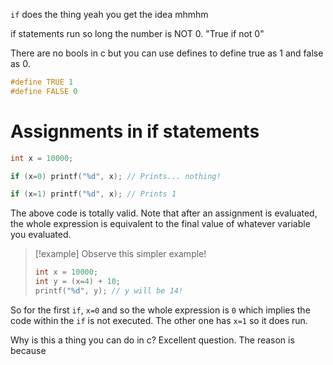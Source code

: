 `if` does the thing yeah you get the idea mhmhm

if statements run so long the number is NOT 0. "True if not 0"

There are no bools in c but you can use defines to define true as 1 and false as 0. 
```c
#define TRUE 1
#define FALSE 0
```
# Assignments in if statements
```c
int x = 10000;

if (x=0) printf("%d", x); // Prints... nothing! 

if (x=1) printf("%d", x); // Prints 1
```
The above code is totally valid. Note that after an assignment is evaluated, the whole expression is equivalent to the final value of whatever variable you evaluated.

> [!example] Observe this simpler example!
> ```c
>int x = 10000;
>int y = (x=4) + 10;
>printf("%d", y); // y will be 14!

So for the first `if`, `x=0` and so the whole expression is `0` which implies the code within the `if` is not executed. The other one has `x=1` so it does run.

Why is this a thing you can do in c? Excellent question. The reason is because